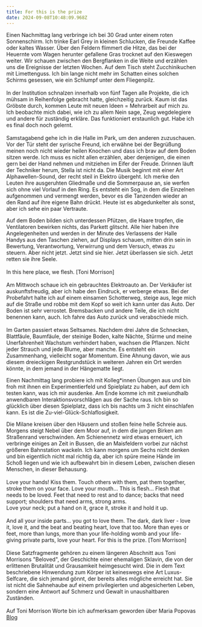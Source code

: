 ```yaml
---
title: For this is the prize
date: 2024-09-08T10:48:09.968Z
---
```

Einen Nachmittag lang verbringe ich bei 30 Grad unter einem roten Sonnenschirm. Ich trinke Earl Grey in kleinen Schlucken, die Freunde Kaffee oder kaltes Wasser. Über den Feldern flimmert die Hitze, das bei der Heuernte vom Wagen herunter gefallene Gras trocknet auf den Kieswegen weiter. Wir schauen zwischen den Bergflanken in die Weite und erzählen uns die Ereignisse der letzten Wochen. Auf dem Tisch steht Zucchinikuchen mit Limettenguss. Ich bin lange nicht mehr im Schatten eines solchen Schirms gesessen, wie ein Schlumpf unter dem Fliegenpilz.\
\
In der Institution schnalzen innerhalb von fünf Tagen alle Projekte, die ich mühsam in Reihenfolge gebracht hatte, gleichzeitig zurück. Kaum ist das Gröbste durch, kommen Leute mit neuen Ideen = Mehrarbeit auf mich zu. Ich beobachte mich dabei, wie ich zu allem Nein sage, Zeug wegdelegiere und andere für zuständig erkläre. Das funktioniert erstaunlich gut. Habe ich es final doch noch gelernt.\
\
Samstagabend gehe ich in die Halle im Park, um den anderen zuzuschauen. Vor der Tür steht der syrische Freund, ich erwähne bei der Begrüßung meinen noch nicht wieder heilen Knochen und dass ich brav auf dem Boden sitzen werde. Ich muss es nicht allen erzählen, aber denjenigen, die einen gern bei der Hand nehmen und mitziehen im Eifer der Freude. Drinnen läuft der Techniker herum, Stella ist nicht da. Die Musik beginnt mit einer Art Alphawellen-Sound, der recht steil in Elektro übergeht. Ich merke den Leuten ihre ausgeruhten Gliedmaße und die Sommerpause an, sie werfen sich ohne viel Vorlauf in den Ring. Es entsteht ein Sog, in dem die Einzelnen aufgenommen und vermengt werden, bevor es die Tanzenden wieder an den Rand auf ihre eigene Bahn drückt. Heute ist es abgedunkelter als sonst, aber ich sehe ein paar Vertraute.

Auf dem Boden bilden sich unterdessen Pfützen, die Haare tropfen, die Ventilatoren bewirken nichts, das Parkett glitscht. Alle hier haben ihre Angelegenheiten und werden in der Minute des Verlassens der Halle Handys aus den Taschen ziehen, auf Displays schauen, mitten drin sein in Bewertung, Verantwortung, Verwirrung und dem Versuch, etwas zu steuern. Aber nicht jetzt. Jetzt sind sie hier. Jetzt überlassen sie sich. Jetzt retten sie ihre Seele.\
\
In this here place, we flesh. \[Toni Morrison]\
\
Am Mittwoch schaue ich ein gebrauchtes Elektroauto an. Der Verkäufer ist auskunftsfreudig, aber ich habe den Eindruck, er verberge etwas. Bei der Probefahrt halte ich auf einem einsamen Schotterweg, steige aus, lege mich auf die Straße und robbe mit dem Kopf so weit ich kann unter das Auto. Der Boden ist sehr verrostet. Bremsbacken und andere Teile, die ich nicht benennen kann, auch. Ich fahre das Auto zurück und verabschiede mich.\
\
Im Garten passiert etwas Seltsames. Nachdem drei Jahre die Schnecken, Blattfäule, Baumfäule, der steinige Boden, kalte Nächte, Stürme und meine Unerfahrenheit Wachstum verhindert haben, wachsen die Pflanzen. Nicht jeder Strauch und jede Blume, aber manche. Es entsteht ein Zusammenhang, vielleicht sogar Momentum. Eine Ahnung davon, wie aus diesem dreieckigen Restgrundstück in weiteren Jahren ein Ort werden könnte, in dem jemand in der Hängematte liegt.

Einen Nachmittag lang probiere ich mit Kolleg*innen Übungen aus und bin froh mit ihnen ein Experimentierfeld und Spielplatz zu haben, auf dem ich testen kann, was ich mir ausdenke. Am Ende komme ich mit zweiundhalb anwendbaren Interaktionsvorschlägen aus der Sache raus. Ich bin so glücklich über diesen Spielplatz, dass ich bis nachts um 3 nicht einschlafen kann. Es ist die Zu-viel-Glück-Schlaflosigkeit.

Die Milane kreisen über den Häusern und stoßen feine helle Schreie aus. Morgens steigt Nebel über dem Moor auf, in dem die jungen Birken am Straßenrand verschwinden. Am Schienennetz wird etwas erneuert, ich verbringe einiges an Zeit in Bussen, die an Maisfeldern vorbei zur nächst größeren Bahnstation wackeln. Ich kann morgens um Sechs nicht denken und bin eigentlich nicht mal richtig da, aber ich spüre meine Hände im Schoß liegen und wie ich aufbewahrt bin in diesem Leben, zwischen diesen Menschen, in dieser Behausung.\
\
Love your hands! Kiss them. Touch others with them, pat them together, stroke them on your face. Love your mouth… This is flesh… Flesh that needs to be loved. Feet that need to rest and to dance; backs that need support; shoulders that need arms, strong arms.\
Love your neck; put a hand on it, grace it, stroke it and hold it up.\
\
And all your inside parts... you got to love them. The dark, dark liver - love it, love it, and the beat and beating heart, love that too. More than eyes or feet, more than lungs, more than your life-holding womb and your life-giving private parts, love your heart. For this is the prize. \[Toni Morrison]\
\
Diese Satzfragmente gehören zu einem längeren Abschnitt aus Toni Morrisons "Beloved", der Geschichte einer ehemaligen Sklavin, die von der erlittenen Brutalität und Grausamkeit heimgesucht wird. Die in dem Text beschriebene Hinwendung zum Körper ist keineswegs eine Art Luxus-Selfcare, die sich jemand gönnt, der bereits alles mögliche erreicht hat. Sie ist nicht die Sahnehaube auf einem privilegierten und abgesicherten Leben, sondern eine Antwort auf Schmerz und Gewalt in unaushaltbaren Zuständen.\
\
Auf Toni Morrison Worte bin ich aufmerksam geworden über Maria Popovas [Blog](https://www.themarginalian.org/2024/08/27/adam-phillips-better-waiting/)